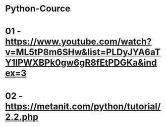 # Python-Cource
# 01 - https://www.youtube.com/watch?v=ML5tP8m6SHw&list=PLDyJYA6aTY1lPWXBPk0gw6gR8fEtPDGKa&index=3
# 02 - https://metanit.com/python/tutorial/2.2.php
